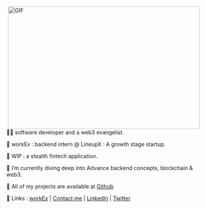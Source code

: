 <img align="right" alt="GIF" src="https://github.com/Arbazkhan4712/Arbazkhan4712/blob/main/bayc.gif?raw=true" width="500" height="320" />

🥷🏻 software developer and a web3 evangelist.

🚀 workEx : backend intern @ LineupX : A growth stage startup.

🚀 WIP : a stealth fintech application.

🚀 I’m currently diving deep into Advance backend concepts, blockchain & web3.

🚀 All of my projects are available at [Github](https://www.github.com/nielchaudhary)



🚀 Links : [workEx](https://drive.google.com/file/d/1g7k8vIdPfwHoU7xRnQnhHRJhb-MDnds3/view) | [Contact me](mailto:neilchaudhary12@gmail.com) | [LinkedIn](https://www.linkedin.com/in/neel-chaudhary-b047ab196/) | [Twitter](https://twitter.com/nielchaudhary09)
